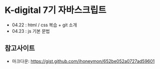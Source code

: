 # K-digital 7기 자바스크립트 
+ 04.22 : html / css 복습 + git 소개
+ 04.23 : js 기본 문법

## 참고사이트 
+ 마크다운: https://gist.github.com/ihoneymon/652be052a0727ad59601
